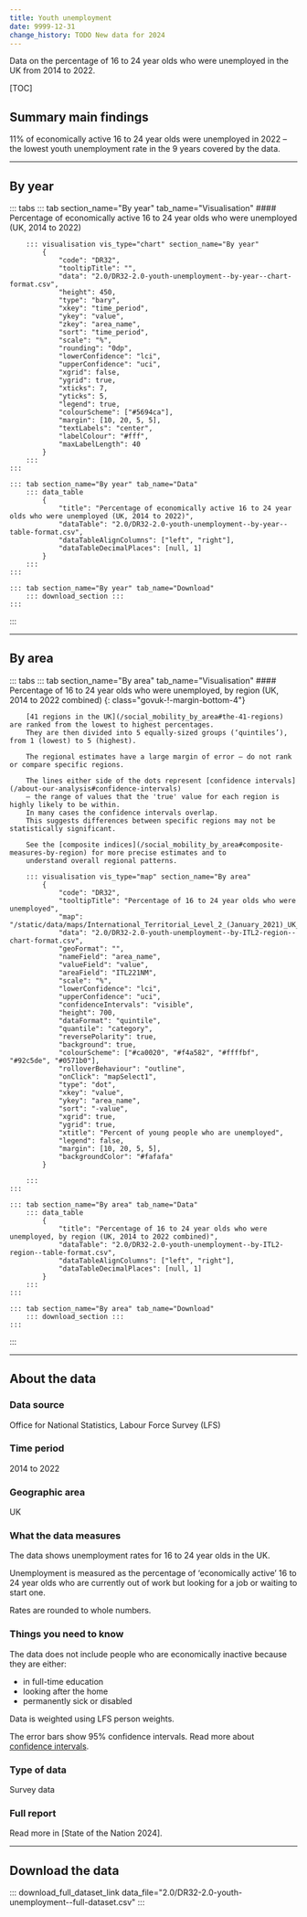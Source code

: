 ```yaml
---
title: Youth unemployment
date: 9999-12-31
change_history: TODO New data for 2024
---
```


Data on the percentage of 16 to 24 year olds who were unemployed in the UK from 2014 to 2022.

[TOC]

## Summary main findings

11% of economically active 16 to 24 year olds were unemployed in 2022 – the lowest youth unemployment rate in the 9 years covered by the data.

---

## By year

::: tabs
    ::: tab section_name="By year" tab_name="Visualisation"
        #### Percentage of economically active 16 to 24 year olds who were unemployed (UK, 2014 to 2022)

        ::: visualisation vis_type="chart" section_name="By year"
            {
                "code": "DR32",
                "tooltipTitle": "",
                "data": "2.0/DR32-2.0-youth-unemployment--by-year--chart-format.csv",
                "height": 450,
                "type": "bary",
                "xkey": "time_period",
                "ykey": "value",
                "zkey": "area_name",
                "sort": "time_period",
                "scale": "%",
                "rounding": "0dp",
                "lowerConfidence": "lci",
                "upperConfidence": "uci",
                "xgrid": false,
                "ygrid": true,
                "xticks": 7,
                "yticks": 5,
                "legend": true,
                "colourScheme": ["#5694ca"],
                "margin": [10, 20, 5, 5],
                "textLabels": "center",
                "labelColour": "#fff",
                "maxLabelLength": 40
            }
        :::
    :::

    ::: tab section_name="By year" tab_name="Data"
        ::: data_table
            {
                "title": "Percentage of economically active 16 to 24 year olds who were unemployed (UK, 2014 to 2022)",
                "dataTable": "2.0/DR32-2.0-youth-unemployment--by-year--table-format.csv",
                "dataTableAlignColumns": ["left", "right"],
                "dataTableDecimalPlaces": [null, 1]
            }
        :::
    :::

    ::: tab section_name="By year" tab_name="Download"
        ::: download_section :::
    :::
:::

---

## By area

::: tabs
    ::: tab section_name="By area" tab_name="Visualisation"
        #### Percentage of 16 to 24 year olds who were unemployed, by region (UK, 2014 to 2022 combined) {: class="govuk-!-margin-bottom-4"}

        [41 regions in the UK](/social_mobility_by_area#the-41-regions) are ranked from the lowest to highest percentages.
        They are then divided into 5 equally-sized groups (‘quintiles’), from 1 (lowest) to 5 (highest).
        
        The regional estimates have a large margin of error – do not rank or compare specific regions.
        
        The lines either side of the dots represent [confidence intervals](/about-our-analysis#confidence-intervals)
        – the range of values that the 'true' value for each region is highly likely to be within.
        In many cases the confidence intervals overlap.
        This suggests differences between specific regions may not be statistically significant.
        
        See the [composite indices](/social_mobility_by_area#composite-measures-by-region) for more precise estimates and to
        understand overall regional patterns.

        ::: visualisation vis_type="map" section_name="By area"
            {
                "code": "DR32",
                "tooltipTitle": "Percentage of 16 to 24 year olds who were unemployed",
                "map": "/static/data/maps/International_Territorial_Level_2_(January_2021)_UK_BUC.json",
                "data": "2.0/DR32-2.0-youth-unemployment--by-ITL2-region--chart-format.csv",
                "geoFormat": "",
                "nameField": "area_name",
                "valueField": "value",
                "areaField": "ITL221NM",
                "scale": "%",
                "lowerConfidence": "lci",
                "upperConfidence": "uci",
                "confidenceIntervals": "visible",
                "height": 700,
                "dataFormat": "quintile",
                "quantile": "category",
                "reversePolarity": true,
                "background": true,
                "colourScheme": ["#ca0020", "#f4a582", "#ffffbf", "#92c5de", "#0571b0"],
                "rolloverBehaviour": "outline",
                "onClick": "mapSelect1",
                "type": "dot",
                "xkey": "value",
                "ykey": "area_name",
                "sort": "-value",
                "xgrid": true,
                "ygrid": true,
                "xtitle": "Percent of young people who are unemployed",
                "legend": false,
                "margin": [10, 20, 5, 5],
                "backgroundColor": "#fafafa"
            }
                
        :::
    :::

    ::: tab section_name="By area" tab_name="Data"
        ::: data_table
            {
                "title": "Percentage of 16 to 24 year olds who were unemployed, by region (UK, 2014 to 2022 combined)",
                "dataTable": "2.0/DR32-2.0-youth-unemployment--by-ITL2-region--table-format.csv",
                "dataTableAlignColumns": ["left", "right"],
                "dataTableDecimalPlaces": [null, 1]
            }
        :::
    :::

    ::: tab section_name="By area" tab_name="Download"
        ::: download_section :::
    :::
:::

---

## About the data

### Data source
Office for National Statistics, Labour Force Survey (LFS)

### Time period
2014 to 2022

### Geographic area
UK

### What the data measures
The data shows unemployment rates for 16 to 24 year olds in the UK.

Unemployment is measured as the percentage of ‘economically active’ 16 to 24 year olds who are currently out of work but looking for a job or waiting to start one.

Rates are rounded to whole numbers.

### Things you need to know
The data does not include people who are economically inactive because they are either:

* in full-time education
* looking after the home
* permanently sick or disabled

Data is weighted using LFS person weights.

The error bars show 95% confidence intervals. Read more about [confidence intervals](/about-our-analysis#confidence-intervals).


### Type of data
Survey data

### Full report
Read more in [State of the Nation 2024].

---

## Download the data

::: download_full_dataset_link data_file="2.0/DR32-2.0-youth-unemployment--full-dataset.csv" :::
